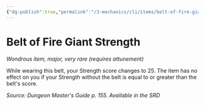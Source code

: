 ```yaml
---
{"dg-publish":true,"permalink":"/3-mechanics/cli/items/belt-of-fire-giant-strength/","tags":["ttrpg-cli/compendium/src/5e/dmg","ttrpg-cli/item/attunement/required","ttrpg-cli/item/rarity/very-rare","ttrpg-cli/item/tier/major"],"noteIcon":""}
---
```


# Belt of Fire Giant Strength
*Wondrous item, major, very rare (requires attunement)*  



While wearing this belt, your Strength score changes to 25. The item has no effect on you if your Strength without the belt is equal to or greater than the belt's score.

*Source: Dungeon Master's Guide p. 155. Available in the <span title='Systems Reference Document (5.1)'>SRD</span>*